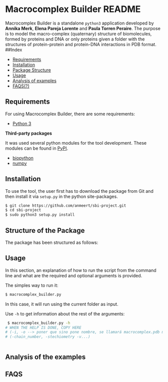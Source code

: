 # Macrocomplex Builder README
Macrocomplex Builder is a standalone `python3` application developed by **Annika Merk**, **Elena Pareja Lorente** and **Paula Torren Peraire**. The purpose is to model the macro-complex (quaternary) structure of biomolecules, formed by proteins and DNA or only proteins given a folder with the structures of protein-protein and protein-DNA interactions in PDB format. 
##Index


- [Requirements](#Requirements)
- [Installation](#Installation)
- [Package Structure](#Structure-of-the-Package)
- [Usage](#Usage)
- [Analysis of examples](#analysis-of-the-examples)
- [FAQS(?)](#FAQS)




## Requirements
For using Macrocomplex Builder, there are some requirements:

* [Python 3](https://www.python.org/)

**Third-party packages**

It was used several python modules for the tool development. These modules can be found in [PyPI](https://pypi.org/). 

* [biopython](https://pypi.org/project/biopython/)
* [numpy](https://pypi.org/project/numpy/)
<!--Preguntar si usamos algún paquete de estos más - no se si argparse y logging hay que ponerlo aquí. No me acuerdo si hacia falta instalarselo con PyPI-->


## Installation

To use the tool, the user first has to download the package from Git and then install it via `setup.py` in the python site-packages.

 ```bash
 $ git clone https://github.com/anmeert/sbi-project.git
 $ cd sbi-project
 $ sudo python3 setup.py install
 ``` 
## Structure of the Package
The package has been structured as follows:
<!--ASK ANNI-->

## Usage

In this section, an explanation of how to run the script from the command line and what are the required and optional arguments is provided. 

The simples way to run it:

 ```bash
 $ macrocomplex_builder.py
 ```
In this case, it will run using the current folder as input. 

Use `-h` to get information about the rest of the arguments: 

```bash
 $ macrocomplex_builder.py -h 
# WHEN THE HELP IS DONE, COPY HERE 
# (-i, -o --> poner que sino pone nombre, se llamará macrocomplex.pdb modificar)
# (-chain_number, -stechiometry -v...)
 
```
## Analysis of the examples

## FAQS





